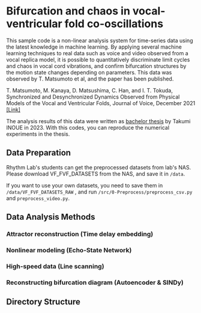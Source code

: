 # Bifurcation and chaos in vocal-ventricular fold co-oscillations
This sample code is a non-linear analysis system for time-series data using the latest knowledge in machine learning. By applying several machine learning techniques to real data such as voice and video observed from a vocal replica model, it is possible to quantitatively discriminate limit cycles and chaos in vocal cord vibrations, and confirm bifurcation structures by the motion state changes depending on parameters.
This data was observed by T. Matsumoto et al, and the paper has been published.

T. Matsumoto, M. Kanaya, D. Matsushima, C. Han, and I. T. Tokuda, Synchronized and Desynchronized Dynamics Observed from Physical Models of the Vocal and Ventricular Folds, Journal of Voice, December 2021
[[Link]](https://www.sciencedirect.com/science/article/pii/S0892199721003581?casa_token=l3j8-1zgEnMAAAAA:6NkvQuTElFXKwLoyBeaI0Q-gJCgTS2nQ1BGGC4tEjRx1iM1pX1nwZnE2fuT16Ju4pEKQrccDqP7B)

The analysis results of this data were written as [bachelor thesis](bachelor_thesis_20230208.pdf) by Takumi INOUE in 2023. With this codes, you can reproduce the numerical experiments in the thesis.

## Data Preparation
Rhythm Lab's students can get the preprocessed datasets from lab's NAS. Please download VF_FVF_DATASETS from the NAS, and save it in ```/data```. 

If you want to use your own datasets, you need to save them in ```/data/VF_FVF_DATASETS_RAW``` , and run ```/src/0-Preprocess/preprocess_csv.py``` and ```preprocess_video.py```.

## Data Analysis Methods
### Attractor reconstruction (Time delay embedding)

### Nonlinear modeling (Echo-State Network)

### High-speed data (Line scanning) 

### Reconstructing bifurcation diagram (Autoencoder & SINDy) 

## Directory Structure
